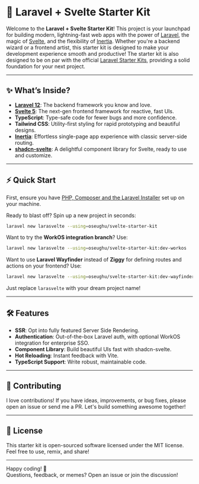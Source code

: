 # 🚀 Laravel + Svelte Starter Kit

Welcome to the **Laravel + Svelte Starter Kit**! This project is your launchpad for building modern, lightning-fast web apps with the power of [Laravel](https://laravel.com), the magic of [Svelte](https://svelte.dev), and the flexibility of [Inertia](https://inertiajs.com). Whether you're a backend wizard or a frontend artist, this starter kit is designed to make your development experience smooth and productive! The starter kit is also designed to be on par with the official [Laravel Starter Kits](https://laravel.com/docs/starter-kits), providing a solid foundation for your next project.

---

## ✨ What’s Inside?

- **[Laravel 12](https://laravel.com)**: The backend framework you know and love.
- **[Svelte 5](https://svelte.dev)**: The next-gen frontend framework for reactive, fast UIs.
- **TypeScript**: Type-safe code for fewer bugs and more confidence.
- **Tailwind CSS**: Utility-first styling for rapid prototyping and beautiful designs.
- **[Inertia](https://inertiajs.com)**: Effortless single-page app experience with classic server-side routing.
- **[shadcn-svelte](https://shadcn-svelte.com)**: A delightful component library for Svelte, ready to use and customize.

---

## ⚡ Quick Start

First, ensure you have [PHP, Composer and the Laravel Installer](https://php.new) set up on your machine.

Ready to blast off? Spin up a new project in seconds:

```bash
laravel new larasvelte --using=oseughu/svelte-starter-kit
```

Want to try the **WorkOS integration branch**? Use:

```bash
laravel new larasvelte --using=oseughu/svelte-starter-kit:dev-workos
```

Want to use **Laravel Wayfinder** instead of **Ziggy** for defining routes and actions on your frontend? Use:

```bash
laravel new larasvelte --using=oseughu/svelte-starter-kit:dev-wayfinder
```

Just replace `larasvelte` with your dream project name!

---

## 🛠️ Features

- **SSR**: Opt into fully featured Server Side Rendering.
- **Authentication**: Out-of-the-box Laravel auth, with optional WorkOS integration for enterprise SSO.
- **Component Library**: Build beautiful UIs fast with shadcn-svelte.
- **Hot Reloading**: Instant feedback with Vite.
- **TypeScript Support**: Write robust, maintainable code.

---

## 🤝 Contributing

I love contributions! If you have ideas, improvements, or bug fixes, please open an issue or send me a PR. Let's build something awesome together!

---

## 📄 License

This starter kit is open-sourced software licensed under the MIT license.  
Feel free to use, remix, and share!

---

Happy coding! 🎉  
Questions, feedback, or memes? Open an issue or join the discussion!
